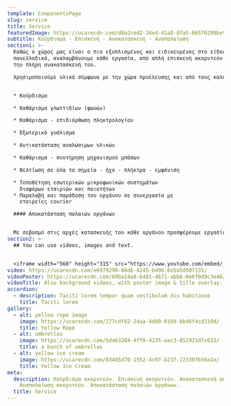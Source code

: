 ```yaml
---
template: ComponentsPage
slug: service
title: Service
featuredImage: https://ucarecdn.com/d8a2ced2-34e4-41a8-8fa5-66570298be90/
subtitle: Κούρδισμα - Επισκευή - Ανακατασκευή - Αναπαλαίωση
section1: >-
  Καθώς ο χώρος μας είναι ο πιο εξοπλισμένος και ειδικευμένος στο είδος του
  πανελλαδικά, αναλαμβάνουμε κάθε εργασία, από απλή επισκευή ακορντεόν έως και
  την πλήρη ανακατασκευή του. 

  Χρησιμοποιούμε υλικά σύμφωνα με την χώρα προέλευσης και από τους καλύτερους οίκους της Ευρώπης.


  * Κούρδισμα

  * Καθάρισμα γλωττιδίων (φωνών)

  * Καθάρισμα - επιδιόρθωση πληκτρολογίου

  * Εξωτερικό γυάλισμα

  * Αντικατάσταση αναλώσιμων υλικών

  * Καθάρισμα - συντήρηση μηχανισμού μπάσων

  * Βελτίωση σε όλα τα σημεία - ήχο - πλήκτρα - εμφάνιση

  * Τοποθέτηση εσωτερικών μικροφωνικών συστημάτων
    διαφόρων εταιριών και ποιοτήτων
  * Παραλαβή και παράδοση του οργάνου σε συνεργασία με
    εταιρείες courier  

  #### Αποκατάσταση παλαιών οργάνων


  Με σεβασμό στις αρχές κατασκευής του κάθε οργάνου προσφέρουμε εργασίες αποκατάστασης παλαιών και συλλεκτικών οργάνων όλων των ειδών (ακορντεόν, μπαντονεόν, διατονικά κτλ.) που βασίζονται στη λειτουργία με μεταλλικές γλωττίδες και αέρα.
section2: >-
  ## You can use videos, images and text.


  <iframe width="560" height="315" src="https://www.youtube.com/embed/_m2CHvfVK5I" frameborder="0" allow="accelerometer; autoplay; clipboard-write; encrypted-media; gyroscope; picture-in-picture" allowfullscreen></iframe>
video: https://ucarecdn.com/e6979298-66d6-4245-b496-6e5a5d507135/
videoPoster: https://ucarecdn.com/69ba14a8-6481-4671-abb6-0e6f0d9c3e46/
videoTitle: Also background videos, with poster image & title overlay.
accordion:
  - description: Taciti lorem tempor quam vestibulum dis habitasse
    title: Taciti lorem
gallery:
  - alt: yellow rope image
    image: https://ucarecdn.com/277cdf82-24aa-4d80-8169-bb46f4cd319d/
    title: Yellow Rope
  - alt: umbrellas
    image: https://ucarecdn.com/5da63204-4ff0-4235-aac3-852921d7c632/
    title: a bunch of umbrellas
  - alt: yellow ice cream
    image: https://ucarecdn.com/83485d70-1552-4c97-b237-22330fb56a1e/
    title: Yellow Ice Cream
meta:
  description: Κούρδισμα ακορντεόν. Επισκευή ακορντεόν. Ανακατασκευή ακορντεόν.
    Αναπαλαίωση ακορντεόν. Αποκατάσταση παλαιών οργάνων.
  title: Service
---
```

